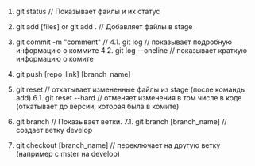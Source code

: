 1. git status // Показывает файлы и их статус
2. git add [files] or git add . // Добавляет файлы в stage
3. git commit -m "comment"  //
4.1. git log  // показывает подробную информацию о коммите
4.2. git log --oneline  // показывает краткую информацию о комите
5. git push [repo_link] [branch_name]
6. git reset  // откатывает измененные файлы из stage (после команды add)
6.1. git reset --hard // отменяет изменения в том числе в коде (откатывает до версии, которая была в комите)

7. git branch // Показывает ветки.
7.1. git branch [branch_name] // создает ветку develop
8. git checkout [branch_name] // переключает на другую ветку (например с mster на develop)
